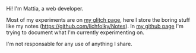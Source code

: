 Hi! I'm Mattia, a web developer.

Most of my experiments are on [my glitch page](https://glitch.com/@lichfolky), here I store the boring stuff like my notes (https://github.com/lichfolky/Notes).
In [my github page]( https://lichfolky.github.io/) I'm trying to document what I'm currently experimenting on.

I'm not responsable for any use of anything I share.

<!--
**lichfolky/lichfolky** is a ✨ _special_ ✨ repository because its `README.md` (this file) appears on your GitHub profile.

Here are some ideas to get you started:

- 🔭 I’m currently working on ...
- 🌱 I’m currently learning ...
- 👯 I’m looking to collaborate on ...
- 🤔 I’m looking for help with ...
- 💬 Ask me about ...
- 📫 How to reach me: ...
- 😄 Pronouns: ...
- ⚡ Fun fact: ...
-->
